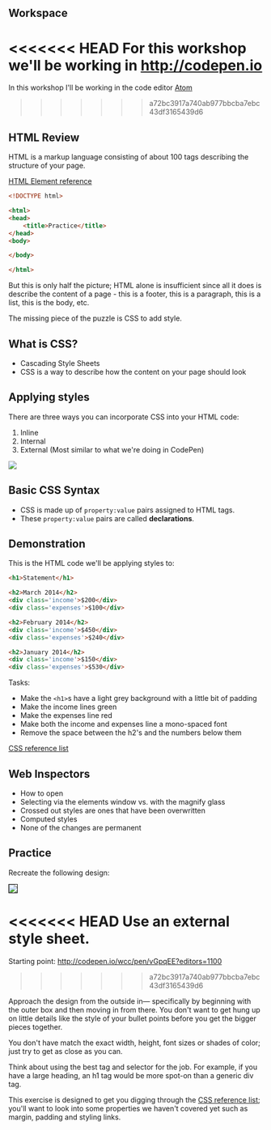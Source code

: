 ## Workspace
<<<<<<< HEAD
For this workshop we'll be working in <http://codepen.io>
=======
In this workshop I'll be working in the code editor [Atom](http://atom.io)
>>>>>>> a72bc3917a740ab977bbcba7ebc43df3165439d6


## HTML Review
HTML is a markup language consisting of about 100 tags describing the structure of your page.

[HTML Element reference](https://developer.mozilla.org/en/HTML/Element)

```html
<!DOCTYPE html>

<html>
<head>
	<title>Practice</title>
</head>
<body>

</body>

</html>
```

But this is only half the picture; HTML alone is insufficient since all it does is describe the content of a page - this is a footer, this is a paragraph, this is a list, this is the body, etc.

The missing piece of the puzzle is CSS to add style.


## What is CSS?
* Cascading Style Sheets
* CSS is a way to describe how the content on your page should look



## Applying styles

There are three ways you can incorporate CSS into your HTML code:

1. Inline
2. Internal
3. External (Most similar to what we're doing in CodePen)

<img src='http://thewc.co/images/tasks/css_three_methods_summary.png'>


## Basic CSS Syntax
* CSS is made up of `property:value` pairs assigned to HTML tags.
* These `property:value` pairs are called **declarations**.




## Demonstration

This is the HTML code we'll be applying styles to:

```html
<h1>Statement</h1>

<h2>March 2014</h2>
<div class='income'>$200</div>
<div class='expenses'>$100</div>

<h2>February 2014</h2>
<div class='income'>$450</div>
<div class='expenses'>$240</div>

<h2>January 2014</h2>
<div class='income'>$150</div>
<div class='expenses'>$530</div>
```

Tasks:

* Make the `<h1>`s have a light grey background with a little bit of padding
* Make the income lines green
* Make the expenses line red
* Make both the income and expenses line a mono-spaced font
* Remove the space between the h2's and the numbers below them

[CSS reference list](https://developer.mozilla.org/en-US/docs/Web/CSS/Reference)



## Web Inspectors
* How to open
* Selecting via the elements window vs. with the magnify glass
* Crossed out styles are ones that have been overwritten
* Computed styles
* None of the changes are permanent



## Practice
Recreate the following design:

<img src='http://making-the-internet.s3.amazonaws.com/css-basics-exercise.png' style='border:1px solid black'>

<<<<<<< HEAD
Use an external style sheet.
=======
Starting point: <http://codepen.io/wcc/pen/vGpqEE?editors=1100>
>>>>>>> a72bc3917a740ab977bbcba7ebc43df3165439d6

Approach the design from the outside in&mdash; specifically by beginning with the outer box and then moving in from there. You don't want to get hung up on little details like the style of your bullet points before you get the bigger pieces together.

You don't have match the exact width, height, font sizes or shades of color; just try to get as close as you can.

Think about using the best tag and selector for the job. For example, if you have a large heading, an h1 tag would be more spot-on than a generic div tag.

This exercise is designed to get you digging through the [CSS reference list](https://developer.mozilla.org/en-US/docs/Web/CSS/Reference); you'll want to look into some properties we haven't covered yet such as margin, padding and styling links.
